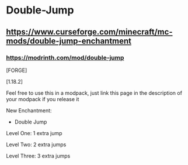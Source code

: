 # Double-Jump

## https://www.curseforge.com/minecraft/mc-mods/double-jump-enchantment
### https://modrinth.com/mod/double-jump

[FORGE]

[1.18.2]

Feel free to use this in a modpack, just link this page in the description of your modpack if you release it

New Enchantment:

- Double Jump

Level One: 1 extra jump

Level Two: 2 extra jumps

Level Three: 3 extra jumps


 

